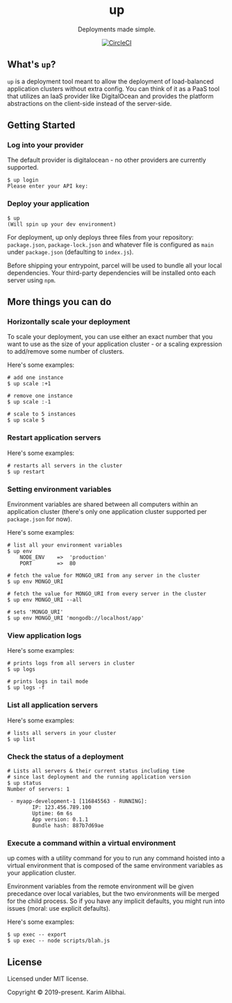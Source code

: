 <h1 align="center">up</h1>
<p align="center">Deployments made simple.</p>

<p align="center">
    <a href="https://circleci.com/gh/karimsa/up">
        <img src="https://circleci.com/gh/karimsa/up.svg?style=svg&circle-token=902bfd0591071ac19563f3d1a3f3ade10ab7a10d" alt="CircleCI" />
    </a>
</p>

## What's `up`?

`up` is a deployment tool meant to allow the deployment of load-balanced application clusters without extra config. You can think of it as a PaaS tool that utilizes an IaaS provider like DigitalOcean and provides the platform abstractions on the client-side instead of the server-side.

## Getting Started

### Log into your provider

The default provider is digitalocean - no other providers are currently supported.

```
$ up login
Please enter your API key:
```

### Deploy your application

```
$ up
(Will spin up your dev environment)
```

For deployment, up only deploys three files from your repository: `package.json`, `package-lock.json` and whatever file is configured as `main` under `package.json` (defaulting to `index.js`).

Before shipping your entrypoint, parcel will be used to bundle all your local dependencies. Your third-party dependencies will be installed onto each server using `npm`.

## More things you can do

### Horizontally scale your deployment

To scale your deployment, you can use either an exact number that you want to use as the size of your application cluster - or a scaling expression to add/remove some number of clusters.

Here's some examples:

```shell
# add one instance
$ up scale :+1

# remove one instance
$ up scale :-1

# scale to 5 instances
$ up scale 5
```

### Restart application servers

Here's some examples:

```shell
# restarts all servers in the cluster
$ up restart
```

### Setting environment variables

Environment variables are shared between all computers within an application cluster (there's only one application cluster supported per `package.json` for now).

Here's some examples:

```shell
# list all your environment variables
$ up env
    NODE_ENV    =>  'production'
    PORT        =>  80

# fetch the value for MONGO_URI from any server in the cluster
$ up env MONGO_URI

# fetch the value for MONGO_URI from every server in the cluster
$ up env MONGO_URI --all

# sets 'MONGO_URI'
$ up env MONGO_URI 'mongodb://localhost/app'
```

### View application logs

Here's some examples:

```shell
# prints logs from all servers in cluster
$ up logs

# prints logs in tail mode
$ up logs -f
```

### List all application servers

Here's some examples:

```shell
# lists all servers in your cluster
$ up list
```

### Check the status of a deployment

```shell
# Lists all servers & their current status including time
# since last deployment and the running application version
$ up status
Number of servers: 1

 - myapp-development-1 [116845563 - RUNNING]:
        IP: 123.456.789.100
        Uptime: 6m 6s
        App version: 0.1.1
        Bundle hash: 887b7d69ae
```

### Execute a command within a virtual environment

up comes with a utility command for you to run any command hoisted into a virtual environment that is composed of the same environment variables as your application cluster.

Environment variables from the remote environment will be given precedance over local variables, but the two environments will be merged for the child process. So if you have any implicit defaults, you might run into issues (moral: use explicit defaults).

Here's some examples:

```shell
$ up exec -- export
$ up exec -- node scripts/blah.js
```

## License

Licensed under MIT license.

Copyright &copy; 2019-present. Karim Alibhai.

